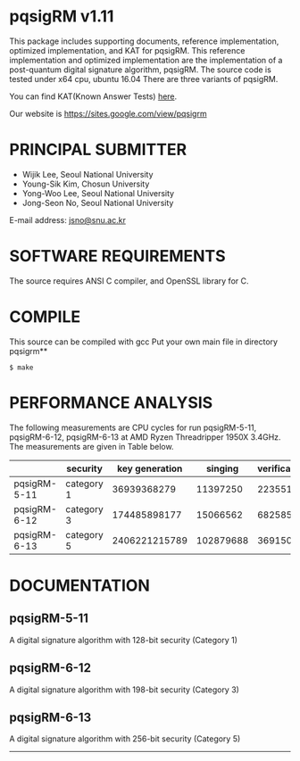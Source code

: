 pqsigRM v1.11
========

This package includes supporting documents, reference implementation, optimized implementation, and KAT for pqsigRM.
This reference implementation and optimized implementation are the implementation of a post-quantum digital signature algorithm, pqsigRM.
The source code is tested under x64 cpu, ubuntu 16.04
There are three variants of pqsigRM.

You can find KAT(Known Answer Tests) [here](https://1drv.ms/f/s!AhBZmnuD2ssygtcf8G3izibzY4Ydmg).

Our website is <https://sites.google.com/view/pqsigrm>

# PRINCIPAL SUBMITTER
- Wijik Lee, Seoul National University
- Young-Sik Kim, Chosun University
- Yong-Woo Lee, Seoul National University
- Jong-Seon No, Seoul National University

E-mail address: <jsno@snu.ac.kr>

# SOFTWARE REQUIREMENTS

The source requires ANSI C compiler, and OpenSSL library for C.

# COMPILE
This source can be compiled with gcc
Put your own main file in directory pqsigrm**	

	$ make

# PERFORMANCE ANALYSIS 

The following measurements are CPU cycles for run pqsigRM-5-11, pqsigRM-6-12, pqsigRM-6-13 at AMD Ryzen Threadripper 1950X 3.4GHz. The measurements are given in Table below.

|              | security  | key generation | singing    | verification |
|--------------|-----------|----------------|------------|--------------|
| pqsigRM-5-11 | category 1| 36939368279	| 11397250   | 2235511 	    |
| pqsigRM-6-12 | category 3| 174485898177   | 15066562   | 6825856      |
| pqsigRM-6-13 | category 5| 2406221215789  | 102879688  | 36915068     |

# DOCUMENTATION


## pqsigRM-5-11
A digital signature algorithm with 128-bit security (Category 1)

## pqsigRM-6-12
A digital signature algorithm with 198-bit security (Category 3)

## pqsigRM-6-13
A digital signature algorithm with 256-bit security (Category 5)

* * *

